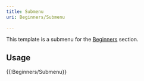 ```yaml
---
title: Submenu
uri: Beginners/Submenu

---
```

This template is a submenu for the [Beginners](/Beginners) section.

## <span>Usage</span>

{{:Beginners/Submenu}}

